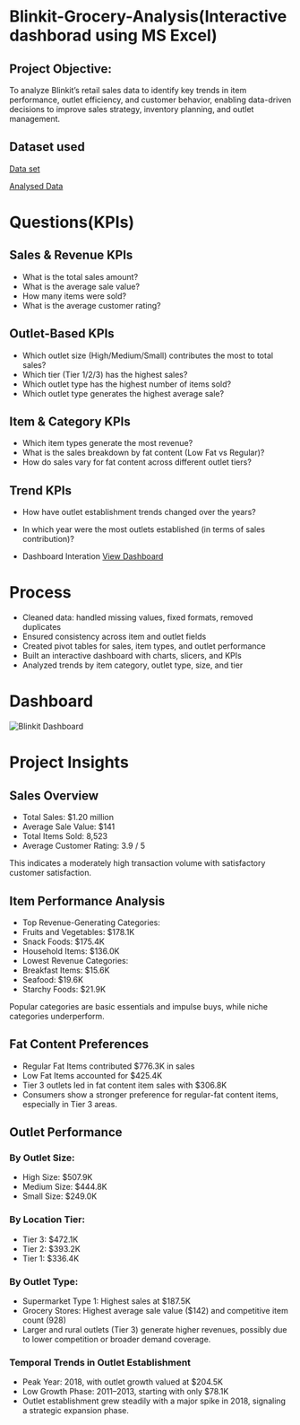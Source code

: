 # Blinkit-Grocery-Analysis(Interactive dashborad using MS Excel)
## Project Objective:
To analyze Blinkit’s retail sales data to identify key trends in item performance, outlet efficiency, and customer behavior, enabling data-driven decisions to improve sales strategy, inventory planning, and outlet management.
## Dataset used
<a href="https://github.com/Pushkar2520/blinkit-Analysis/blob/main/BlinkIT%20Grocery%20Data%20Excel.xlsx">Data set<a/>

<a href="https://github.com/Pushkar2520/blinkit-Analysis/blob/main/BlinkIT%20Grocery%20Data%20Excel.xlsx">Analysed Data<a/>
# Questions(KPIs)
## Sales & Revenue KPIs
- What is the total sales amount?
- What is the average sale value?
- How many items were sold?
- What is the average customer rating?

## Outlet-Based KPIs
- Which outlet size (High/Medium/Small) contributes the most to total sales?
- Which tier (Tier 1/2/3) has the highest sales?
- Which outlet type has the highest number of items sold?
- Which outlet type generates the highest average sale?

## Item & Category KPIs
- Which item types generate the most revenue?
- What is the sales breakdown by fat content (Low Fat vs Regular)?
- How do sales vary for fat content across different outlet tiers?

## Trend KPIs
- How have outlet establishment trends changed over the years?
- In which year were the most outlets established (in terms of sales contribution)?

- Dashboard Interation <a href="https://github.com/Pushkar2520/blinkit-Analysis/blob/main/Blinkit%20Dashboard.png">View Dashboard<a/>

# Process
- Cleaned data: handled missing values, fixed formats, removed duplicates
- Ensured consistency across item and outlet fields
- Created pivot tables for sales, item types, and outlet performance
- Built an interactive dashboard with charts, slicers, and KPIs
- Analyzed trends by item category, outlet type, size, and tier

# Dashboard
![Blinkit Dashboard](https://github.com/user-attachments/assets/f9ab81cc-e1d6-49e7-9371-e77156a0c96b)


 # Project Insights
## Sales Overview
- Total Sales: $1.20 million
- Average Sale Value: $141
- Total Items Sold: 8,523
- Average Customer Rating: 3.9 / 5

This indicates a moderately high transaction volume with satisfactory customer satisfaction.

## Item Performance Analysis
- Top Revenue-Generating Categories:
- Fruits and Vegetables: $178.1K
- Snack Foods: $175.4K
- Household Items: $136.0K
- Lowest Revenue Categories:
- Breakfast Items: $15.6K
- Seafood: $19.6K
- Starchy Foods: $21.9K

Popular categories are basic essentials and impulse buys, while niche categories underperform.

## Fat Content Preferences
- Regular Fat Items contributed $776.3K in sales
- Low Fat Items accounted for $425.4K
- Tier 3 outlets led in fat content item sales with $306.8K
- Consumers show a stronger preference for regular-fat content items, especially in Tier 3 areas.

## Outlet Performance
### By Outlet Size:

- High Size: $507.9K
- Medium Size: $444.8K
- Small Size: $249.0K

### By Location Tier:

- Tier 3: $472.1K
- Tier 2: $393.2K
- Tier 1: $336.4K

### By Outlet Type:

- Supermarket Type 1: Highest sales at $187.5K
- Grocery Stores: Highest average sale value ($142) and competitive item count (928)
- Larger and rural outlets (Tier 3) generate higher revenues, possibly due to lower competition or broader demand coverage.

### Temporal Trends in Outlet Establishment
- Peak Year: 2018, with outlet growth valued at $204.5K
- Low Growth Phase: 2011–2013, starting with only $78.1K
- Outlet establishment grew steadily with a major spike in 2018, signaling a strategic expansion phase.

